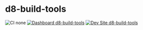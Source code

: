 # d8-build-tools

![CI none](https://img.shields.io/badge/ci-none-orange.svg)
[![Dashboard d8-build-tools](https://img.shields.io/badge/dashboard-d8_build_tools-yellow.svg)](https://dashboard.pantheon.io/sites/15b9ddf8-b3f1-42f4-bdc4-9e4c63f58a1e#dev/code)
[![Dev Site d8-build-tools](https://img.shields.io/badge/site-d8_build_tools-blue.svg)](http://dev-d8-build-tools.pantheonsite.io/)